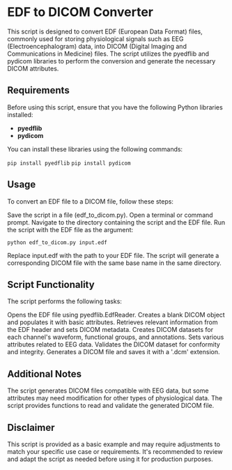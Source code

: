 # EDF to DICOM Converter

This script is designed to convert EDF (European Data Format) files, commonly used for storing physiological signals such as EEG (Electroencephalogram) data, into DICOM (Digital Imaging and Communications in Medicine) files. The script utilizes the pyedflib and pydicom libraries to perform the conversion and generate the necessary DICOM attributes.

## Requirements

Before using this script, ensure that you have the following Python libraries installed:

- **pyedflib**
- **pydicom**

You can install these libraries using the following commands:

`pip install pyedflib`
`pip install pydicom`

## Usage

To convert an EDF file to a DICOM file, follow these steps:

Save the script in a file (edf_to_dicom.py).
Open a terminal or command prompt.
Navigate to the directory containing the script and the EDF file.
Run the script with the EDF file as the argument:

`python edf_to_dicom.py input.edf`

Replace input.edf with the path to your EDF file. The script will generate a corresponding DICOM file with the same base name in the same directory.

## Script Functionality

The script performs the following tasks:

Opens the EDF file using pyedflib.EdfReader.
Creates a blank DICOM object and populates it with basic attributes.
Retrieves relevant information from the EDF header and sets DICOM metadata.
Creates DICOM datasets for each channel's waveform, functional groups, and annotations.
Sets various attributes related to EEG data.
Validates the DICOM dataset for conformity and integrity.
Generates a DICOM file and saves it with a '.dcm' extension.

## Additional Notes

The script generates DICOM files compatible with EEG data, but some attributes may need modification for other types of physiological data.
The script provides functions to read and validate the generated DICOM file.

## Disclaimer

This script is provided as a basic example and may require adjustments to match your specific use case or requirements. It's recommended to review and adapt the script as needed before using it for production purposes.